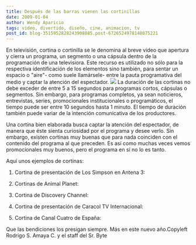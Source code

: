 ```yaml
---
title: Después de las barras vienen las cortinillas
date: 2009-01-04
author: Wendy Aparicio
tags: video, divertido, diseño, cine, animacion, tv
post_id: blog-3515952828243908885.post-6726524978148075221
---
```


En televisión, cortina o cortinilla se le denomina al breve video que apertura y cierra un programa, un segmento o una cápsula dentro de la programación de una televisiora. Este recurso es utilizado no sólo para la respectiva identificación de los elementos sino también, para sentar un espacio o "aire"- como suele llamársele- entre la pauta programativa del medio y captar la atención del espectador. [![](http://4.bp.blogspot.com/_JbB9KsZ238w/SV2QVmNKmlI/AAAAAAAAASU/Z70nOMOU0hs/s320/history.jpg)](http://4.bp.blogspot.com/_JbB9KsZ238w/SV2QVmNKmlI/AAAAAAAAASU/Z70nOMOU0hs/s1600-h/history.jpg) La duración de las cortinas no debe exceder de entre 5 a 15 segundos para programas cortos, cápsulas o segmentos. Sin embargo, para programas completos, ya sean noticieros, entrevistas, series, promocionales institucionales o programáticos, el tiempo puede ser entre 10 segundos hasta 1 minuto. El tiempo de duración también puede variar de la intención comunicativa de los productores.

Una cortina bien elaborada busca captar la atención del espectador, de manera que éste sienta curiosidad por el programa y desee verlo. Sin embargo, existen cortinas muy buenas que para nada coinciden con el contenido del programa al que preceden. Es así como muchas veces vemos promocionales muy buenos, pero el programa en sí no lo es tanto.

Aquí unos ejemplos de cortinas:

1. Cortina de presentación de Los Simpson en Antena 3:

2. Cortinas de Animal Planet:

3. Cortina de Discovery Channel:

4. Cortina de presentación de Caracol TV Internacional:

5. Cortina de Canal Cuatro de España:

Que las bendiciones los presigan siempre. Más en este nuevo año.Copyleft Rodrigo S. Amaya C. y el staff del Sr. Byte
